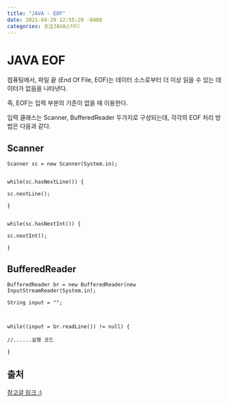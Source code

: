 ```yaml
---
title: "JAVA - EOF"
date: 2021-04-29 12:55:28 -0400
categories: 초급JAVA스터디
---
```



# JAVA EOF

컴퓨팅에서, 파일 끝 (End Of File, EOF)는 데이터 소스로부터 더 이상 읽을 수 있는 데이터가 없음을 나타낸다.

즉, EOF는 입력 부분의 기준이 없을 때 이용한다.      


입력 클래스는 Scanner, BufferedReader 두가지로 구성되는데, 각각의 EOF 처리 방법은 다음과 같다.


## Scanner

	Scanner sc = new Scanner(System.in);
	
	
	while(sc.hasNextLine()) {
	
	sc.nextLine();
	
	}
	
	
	while(sc.hasNextInt()) {
	
	sc.nextInt();
	
	}

## BufferedReader

	BufferedReader br = new BufferedReader(new InputStreamReader(System.in);
	
	String input = "";
	
	
	
	while((input = br.readLine()) != null) {
	
	//......실행 코드
	
	}



## 출처
[참고글 링크 :)](https://mygumi.tistory.com/236) 
